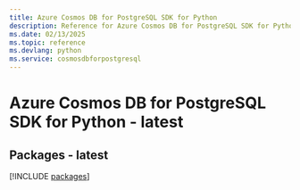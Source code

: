 ```yaml
---
title: Azure Cosmos DB for PostgreSQL SDK for Python
description: Reference for Azure Cosmos DB for PostgreSQL SDK for Python
ms.date: 02/13/2025
ms.topic: reference
ms.devlang: python
ms.service: cosmosdbforpostgresql
---
```

# Azure Cosmos DB for PostgreSQL SDK for Python - latest
## Packages - latest
[!INCLUDE [packages](cosmos-db-for-postgresql-index.md)]